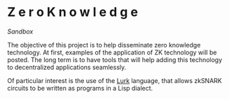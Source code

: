 # Z e r o  K n o w l e d g e  
   _Sandbox_ 

The objective of this project is to help disseminate zero knowledge
technology. At first, examples of the application of ZK technology
will be posted. The long term is to have tools that will help adding
this technology to decentralized applications seamlessly.

Of particular interest is the use of the [Lurk](http://lurk-lang.org)
language, that allows zkSNARK circuits to be written as programs in a
Lisp dialect.
